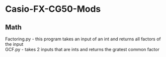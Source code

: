 # Casio-FX-CG50-Mods

## Math
Factoring.py - this program takes an input of an int and returns all factors of the input <br>
GCF.py - takes 2 inputs that are ints and returns the gratest common factor <br>
